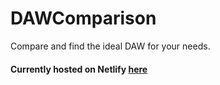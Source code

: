 # DAWComparison

Compare and find the ideal DAW for your needs.

#### Currently hosted on Netlify [here](https://dawcomparison.netlify.app/)
